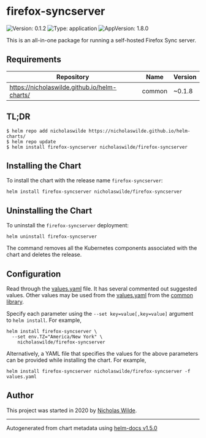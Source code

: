 # firefox-syncserver

![Version: 0.1.2](https://img.shields.io/badge/Version-0.1.2-informational?style=flat-square) ![Type: application](https://img.shields.io/badge/Type-application-informational?style=flat-square) ![AppVersion: 1.8.0](https://img.shields.io/badge/AppVersion-1.8.0-informational?style=flat-square)

This is an all-in-one package for running a self-hosted Firefox Sync server.

## Requirements

| Repository | Name | Version |
|------------|------|---------|
| https://nicholaswilde.github.io/helm-charts/ | common | ~0.1.8 |

## TL;DR
```console
$ helm repo add nicholaswilde https://nicholaswilde.github.io/helm-charts/
$ helm repo update
$ helm install firefox-syncserver nicholaswilde/firefox-syncserver
```

## Installing the Chart
To install the chart with the release name `firefox-syncserver`:
```console
helm install firefox-syncserver nicholaswilde/firefox-syncserver
```

## Uninstalling the Chart
To uninstall the `firefox-syncserver` deployment:
```console
helm uninstall firefox-syncserver
```
The command removes all the Kubernetes components associated with the chart and deletes the release.

## Configuration

Read through the [values.yaml](./values.yaml) file. It has several commented out suggested values.
Other values may be used from the [values.yaml](../common/values.yaml) from the [common library](../common).

Specify each parameter using the `--set key=value[,key=value]` argument to `helm install`. For example,
```console
helm install firefox-syncserver \
  --set env.TZ="America/New York" \
    nicholaswilde/firefox-syncserver
```

Alternatively, a YAML file that specifies the values for the above parameters can be provided while installing the chart.
For example,
```console
helm install firefox-syncserver nicholaswilde/firefox-syncserver -f values.yaml
```

## Author
This project was started in 2020 by [Nicholas Wilde](https://github.com/nicholaswilde).

----------------------------------------------
Autogenerated from chart metadata using [helm-docs v1.5.0](https://github.com/norwoodj/helm-docs/releases/v1.5.0)
